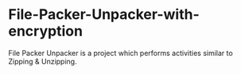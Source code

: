 # File-Packer-Unpacker-with-encryption
File Packer Unpacker is a project which performs activities similar to  Zipping &amp; Unzipping.
